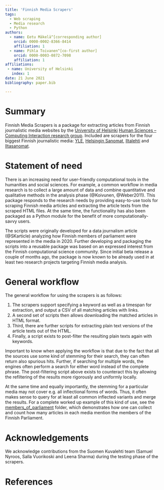 ```yaml
---
title: 'Finnish Media Scrapers'
tags:
  - Web scraping
  - Media research
  - Python
authors:
  - name: Eetu Mäkelä^[corresponding author]
    orcid: 0000-0002-8366-8414
    affiliation: 1
  - name: Pihla Toivanen^[co-first author]
    orcid: 0000-0003-0872-7098
    affiliation: 1
affiliations:
 - name: University of Helsinki
   index: 1
date: 21 June 2021
bibliography: paper.bib

---
```


# Summary

Finnish Media Scrapers is a package for extracting articles from Finnish journalistic media websites by the [University of Helsinki](https://www.helsinki.fi/) [Human Sciences – Computing Interaction research group](https://heldig.fi/hsci/).
Included are scrapers for the four biggest Finnish journalistic media: [YLE](https://www.yle.fi/uutiset/), [Helsingin Sanomat](https://www.hs.fi/), [Iltalehti](https://www.iltalehti.fi/) and [Iltasanomat](https://www.is.fi/).

# Statement of need

There is an increasing need for user-friendly computational tools in the humanities and social sciences. For example, a common workflow in media research is to collect a large amount of data and combine quantitative and qualitative methods in the analysis phase (@Koivunen, @Weber2011). This package responds to the research needs by providing easy-to-use tools for scraping Finnish media articles and extracting the article texts from the scraped HTML files. At the same time, the functionality has also been packaged as a Python module for the benefit of more computationally-savvy users.

The scripts were originally developed for a data journalism article (@SKarticle) analyzing how Finnish members of parliament were represented in the media in 2020. Further developing and packaging the scripts into a reusable package was based on an expressed interest from the Finnish computational science community. Since initial beta release a couple of months ago, the package is now known to be already used in at least two research projects targeting Finnish media analysis.

# General workflow

The general workflow for using the scrapers is as follows:
1. The scrapers support specifying a keyword as well as a timespan for extraction, and output a CSV of all matching articles with links.
2. A second set of scripts then allows downloading the matched articles in HTML format.
3. Third, there are further scripts for extracting plain text versions of the article texts out of the HTML.
4. Finally, a script exists to post-filter the resulting plain texts again with keywords.

Important to know when applying the workflow is that due to the fact that all the sources use some kind of stemming for their search, they can often return also spurious hits. Further, if searching for multiple words, the engines often perform a search for either word instead of the complete phrase. The post-filtering script above exists to counteract this by allowing the refiltering of the results more rigorously and uniformly locally.

At the same time and equally importantly, the stemming for a particular media may not cover e.g. all inflectional forms of words. Thus, it often makes sense to query for at least all common inflected variants and merge the results. For a complete worked up example of this kind of use, see the [members_of_parliament](https://github.com/hsci-r/finnish-media-scraper/tree/master/members_of_parliament) folder, which demonstrates how one can collect and count how many articles in each media mention the members of the Finnish Parliament.

# Acknowledgements

We acknowledge contributions from the Suomen Kuvalehti team (Samuel Nyroos, Salla Vuorikoski and Leena Sharma) during the testing phase of the scrapers.

# References
